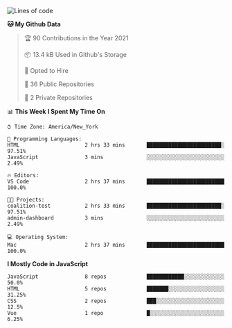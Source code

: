 <!--START_SECTION:waka-->
![Lines of code](https://img.shields.io/badge/From%20Hello%20World%20I%27ve%20Written-212645%20lines%20of%20code-blue)

**🐱 My Github Data** 

> 🏆 90 Contributions in the Year 2021
 > 
> 📦 13.4 kB Used in Github's Storage 
 > 
> 💼 Opted to Hire
 > 
> 📜 36 Public Repositories 
 > 
> 🔑 2 Private Repositories  
 > 
📊 **This Week I Spent My Time On** 

```text
⌚︎ Time Zone: America/New_York

💬 Programming Languages: 
HTML                     2 hrs 33 mins       ████████████████████████░   97.51% 
JavaScript               3 mins              ░░░░░░░░░░░░░░░░░░░░░░░░░   2.49%

🔥 Editors: 
VS Code                  2 hrs 37 mins       █████████████████████████   100.0%

🐱‍💻 Projects: 
coalition-test           2 hrs 33 mins       ████████████████████████░   97.51% 
admin-dashboard          3 mins              ░░░░░░░░░░░░░░░░░░░░░░░░░   2.49%

💻 Operating System: 
Mac                      2 hrs 37 mins       █████████████████████████   100.0%

```

**I Mostly Code in JavaScript** 

```text
JavaScript               8 repos             ████████████░░░░░░░░░░░░░   50.0% 
HTML                     5 repos             ███████░░░░░░░░░░░░░░░░░░   31.25% 
CSS                      2 repos             ███░░░░░░░░░░░░░░░░░░░░░░   12.5% 
Vue                      1 repo              █░░░░░░░░░░░░░░░░░░░░░░░░   6.25%

```



<!--END_SECTION:waka-->
